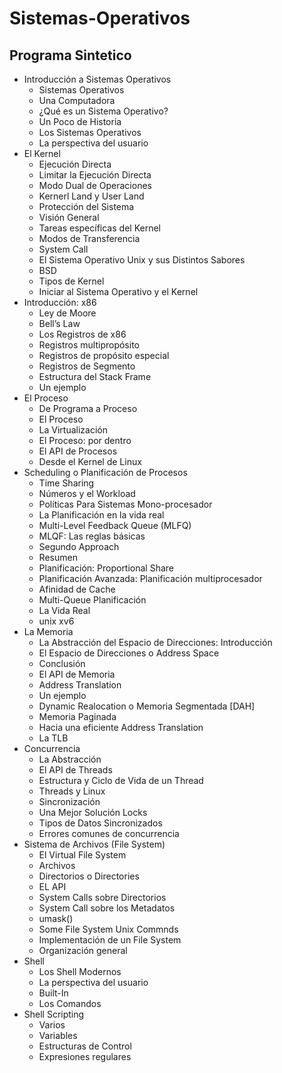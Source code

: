 # Sistemas-Operativos
## Programa Sintetico
- Introducción a Sistemas Operativos
  - Sistemas Operativos
  - Una Computadora
  - ¿Qué es un Sistema Operativo?
  - Un Poco de Historia
  - Los Sistemas Operativos
  - La perspectiva del usuario
- El Kernel
  - Ejecución Directa
  - Limitar la Ejecución Directa
  - Modo Dual de Operaciones
  - Kernerl Land y User Land
  - Protección del Sistema
  - Visión General
  - Tareas específicas del Kernel
  - Modos de Transferencia
  - System Call
  - El Sistema Operativo Unix y sus Distintos Sabores
  - BSD
  - Tipos de Kernel
  - Iniciar al Sistema Operativo y el Kernel
- Introducción: x86
  - Ley de Moore
  - Bell’s Law
  - Los Registros de x86
  - Registros multipropósito
  - Registros de propósito especial
  - Registros de Segmento
  - Estructura del Stack Frame
  - Un ejemplo
- El Proceso
  - De Programa a Proceso
  - El Proceso
  - La Virtualización
  - El Proceso: por dentro
  - El API de Procesos
  - Desde el Kernel de Linux
- Scheduling o Planificación de Procesos
  - Time Sharing
  - Números y el Workload
  - Políticas Para Sistemas Mono-procesador
  - La Planificación en la vida real
  - Multi-Level Feedback Queue (MLFQ)
  - MLQF: Las reglas básicas
  - Segundo Approach
  - Resumen
  - Planificación: Proportional Share
  - Planificación Avanzada: Planificación multiprocesador
  - Afinidad de Cache
  - Multi-Queue Planificación
  - La Vida Real
  - unix xv6
- La Memoria
  - La Abstracción del Espacio de Direcciones: Introducción
  - El Espacio de Direcciones o Address Space
  - Conclusión
  - El API de Memoria
  - Address Translation
  - Un ejemplo
  - Dynamic Realocation o Memoria Segmentada [DAH]
  - Memoria Paginada
  - Hacia una eficiente Address Translation
  - La TLB
- Concurrencia
  - La Abstracción
  - El API de Threads
  - Estructura y Ciclo de Vida de un Thread
  - Threads y Linux
  - Sincronización
  - Una Mejor Solución Locks
  - Tipos de Datos Sincronizados
  - Errores comunes de concurrencia
- Sistema de Archivos (File System)
  - El Virtual File System
  - Archivos
  - Directorios o Directories
  - EL API
  - System Calls sobre Directorios
  - System Call sobre los Metadatos
  - umask()
  - Some File System Unix Commnds
  - Implementación de un File System
  - Organización general
- Shell
  - Los Shell Modernos
  - La perspectiva del usuario
  - Built-In
  - Los Comandos
- Shell Scripting
  - Varios
  - Variables
  - Estructuras de Control
  - Expresiones regulares
